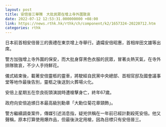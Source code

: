 ```yaml
---
layout: post
title: 安倍晉三舉殯　大批民眾在增上寺外圍致哀
date: 2022-07-12 12:53:31.000000000 +08:00
link: https://news.rthk.hk/rthk/ch/component/k2/1657324-20220712.htm
categories: rthk
---
```


日本前首相安倍晉三的喪禮在東京增上寺舉行。遺孀安倍昭惠，首相岸田文雄等出席。

警方加強增上寺外圍的保安，而大批身穿黑色衣服的民眾，冒著炎熱天氣，在寺外排隊致哀，不少人手持鮮花。

儀式結束後，載著安倍靈柩的靈車，將駛經自民黨中央總部、首相官邸及國會議事堂等地作最後告別，靈柩之後送到火葬場火化。

安倍上星期五在奈良街頭演說時遭槍擊身亡，終年67歲。

政府向安倍追頒日本最高級別勳章「大勳位菊花章頸飾」。

警方繼續調查案件，傳媒引述消息指，疑兇供稱在一年前已經計劃殺死安倍。他又聲稱，原本打算使用爆炸品，但最後決定用槍，因為目標只有安倍晉三。
